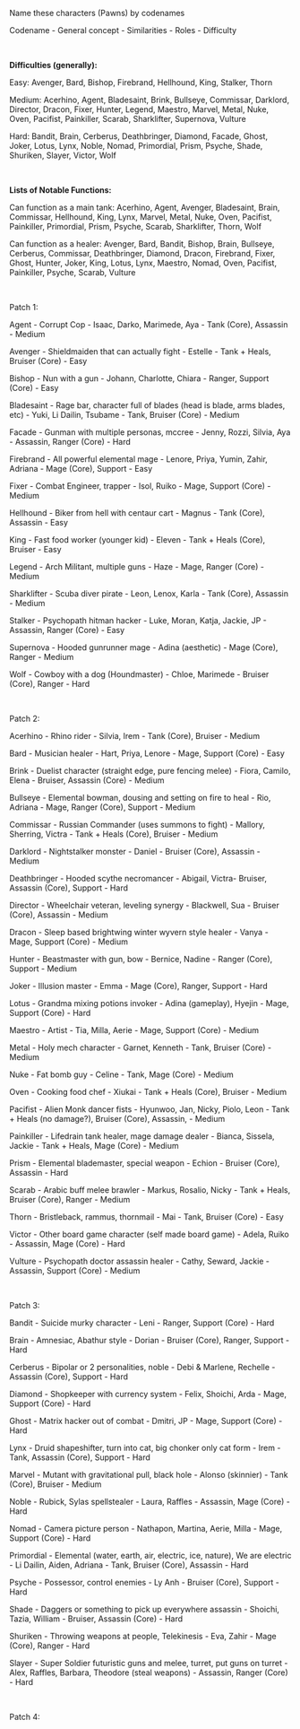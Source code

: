 Name these characters (Pawns) by codenames

Codename - General concept - Similarities - Roles - Difficulty

<br>

**Difficulties (generally):**

Easy: Avenger, Bard, Bishop, Firebrand, Hellhound, King, Stalker, Thorn

Medium: Acerhino, Agent, Bladesaint, Brink, Bullseye, Commissar, Darklord, Director, Dracon, Fixer, Hunter, Legend, Maestro, Marvel, Metal, Nuke, Oven, Pacifist, Painkiller, Scarab, Sharklifter, Supernova, Vulture

Hard: Bandit, Brain, Cerberus, Deathbringer, Diamond, Facade, Ghost, Joker, Lotus, Lynx,  Noble, Nomad, Primordial, Prism, Psyche, Shade, Shuriken, Slayer, Victor, Wolf

<br>

**Lists of Notable Functions:**

Can function as a main tank: Acerhino, Agent, Avenger, Bladesaint, Brain, Commissar, Hellhound, King, Lynx, Marvel, Metal, Nuke, Oven, Pacifist, Painkiller, Primordial, Prism, Psyche, Scarab, Sharklifter, Thorn, Wolf

Can function as a healer: Avenger, Bard, Bandit, Bishop, Brain, Bullseye, Cerberus, Commissar, Deathbringer, Diamond, Dracon, Firebrand, Fixer, Ghost, Hunter, Joker, King, Lotus, Lynx, Maestro, Nomad, Oven, Pacifist, Painkiller, Psyche, Scarab, Vulture

<br>

Patch 1:

Agent - Corrupt Cop - Isaac, Darko, Marimede, Aya - Tank (Core), Assassin - Medium

Avenger - Shieldmaiden that can actually fight - Estelle - Tank + Heals, Bruiser (Core) - Easy

Bishop - Nun with a gun - Johann, Charlotte, Chiara - Ranger, Support (Core) - Easy

Bladesaint - Rage bar, character full of blades (head is blade, arms blades, etc) - Yuki, Li Dailin, Tsubame - Tank, Bruiser (Core) - Medium

Facade - Gunman with multiple personas, mccree - Jenny, Rozzi, Silvia, Aya - Assassin, Ranger (Core) - Hard

Firebrand - All powerful elemental mage - Lenore, Priya, Yumin, Zahir, Adriana - Mage (Core), Support - Easy

Fixer - Combat Engineer, trapper - Isol, Ruiko - Mage, Support (Core) - Medium

Hellhound - Biker from hell with centaur cart - Magnus - Tank (Core), Assassin - Easy

King - Fast food worker (younger kid) - Eleven - Tank + Heals (Core), Bruiser - Easy

Legend - Arch Militant, multiple guns - Haze - Mage, Ranger (Core) - Medium

Sharklifter - Scuba diver pirate - Leon, Lenox, Karla - Tank (Core), Assassin - Medium

Stalker - Psychopath hitman hacker - Luke, Moran, Katja, Jackie, JP - Assassin, Ranger (Core) - Easy

Supernova - Hooded gunrunner mage - Adina (aesthetic) - Mage (Core), Ranger - Medium

Wolf - Cowboy with a dog (Houndmaster) - Chloe, Marimede - Bruiser (Core), Ranger - Hard

<br>

Patch 2:

Acerhino - Rhino rider - Silvia, Irem - Tank (Core), Bruiser - Medium

Bard - Musician healer - Hart, Priya, Lenore - Mage, Support (Core) - Easy

Brink - Duelist character (straight edge, pure fencing melee) - Fiora, Camilo, Elena - Bruiser, Assassin (Core) - Medium

Bullseye - Elemental bowman, dousing and setting on fire to heal - Rio, Adriana - Mage, Ranger (Core), Support - Medium

Commissar - Russian Commander (uses summons to fight) - Mallory, Sherring, Victra - Tank + Heals (Core), Bruiser - Medium

Darklord - Nightstalker monster - Daniel - Bruiser (Core), Assassin - Medium

Deathbringer - Hooded scythe necromancer - Abigail, Victra- Bruiser, Assassin (Core), Support - Hard

Director - Wheelchair veteran, leveling synergy - Blackwell, Sua - Bruiser (Core), Assassin - Medium

Dracon - Sleep based brightwing winter wyvern style healer - Vanya - Mage, Support (Core) - Medium

Hunter - Beastmaster with gun, bow - Bernice, Nadine - Ranger (Core), Support - Medium

Joker - Illusion master - Emma - Mage (Core), Ranger, Support - Hard

Lotus - Grandma mixing potions invoker - Adina (gameplay), Hyejin - Mage, Support (Core) - Hard

Maestro - Artist - Tia, Milla, Aerie - Mage, Support (Core) - Medium

Metal - Holy mech character - Garnet, Kenneth - Tank, Bruiser (Core) - Medium

Nuke - Fat bomb guy - Celine - Tank, Mage (Core) - Medium

Oven - Cooking food chef - Xiukai - Tank + Heals (Core), Bruiser - Medium

Pacifist - Alien Monk dancer fists - Hyunwoo, Jan, Nicky, Piolo, Leon - Tank + Heals (no damage?), Bruiser (Core), Assassin, - Medium

Painkiller - Lifedrain tank healer, mage damage dealer - Bianca, Sissela, Jackie - Tank + Heals, Mage (Core) - Medium

Prism - Elemental blademaster, special weapon - Echion - Bruiser (Core), Assassin - Hard

Scarab - Arabic buff melee brawler - Markus, Rosalio, Nicky - Tank + Heals, Bruiser (Core), Ranger - Medium

Thorn - Bristleback, rammus, thornmail - Mai - Tank, Bruiser (Core) - Easy

Victor - Other board game character (self made board game) - Adela, Ruiko - Assassin, Mage (Core) - Hard

Vulture - Psychopath doctor assassin healer - Cathy, Seward, Jackie - Assassin, Support (Core) - Medium

<br>

Patch 3:

Bandit - Suicide murky character - Leni - Ranger, Support (Core) - Hard

Brain - Amnesiac, Abathur style - Dorian - Bruiser (Core), Ranger, Support - Hard

Cerberus - Bipolar or 2 personalities, noble - Debi & Marlene, Rechelle - Assassin (Core), Support - Hard

Diamond - Shopkeeper with currency system - Felix, Shoichi, Arda - Mage, Support (Core) - Hard

Ghost - Matrix hacker out of combat - Dmitri, JP - Mage, Support (Core) - Hard

Lynx - Druid shapeshifter, turn into cat, big chonker only cat form - Irem - Tank, Assassin (Core), Support - Hard

Marvel - Mutant with gravitational pull, black hole - Alonso (skinnier) - Tank (Core), Bruiser - Medium

Noble - Rubick, Sylas spellstealer - Laura, Raffles - Assassin, Mage (Core) - Hard

Nomad - Camera picture person - Nathapon, Martina, Aerie, Milla - Mage, Support (Core) - Hard

Primordial - Elemental (water, earth, air, electric, ice, nature), We are electric - Li Dailin, Aiden, Adriana - Tank, Bruiser (Core), Assassin - Hard

Psyche - Possessor, control enemies - Ly Anh - Bruiser (Core), Support - Hard

Shade - Daggers or something to pick up everywhere assassin - Shoichi, Tazia, William - Bruiser, Assassin (Core) - Hard

Shuriken - Throwing weapons at people, Telekinesis - Eva, Zahir - Mage (Core), Ranger - Hard

Slayer - Super Soldier futuristic guns and melee, turret, put guns on turret - Alex, Raffles, Barbara, Theodore (steal weapons) - Assassin, Ranger (Core) - Hard

<br>

Patch 4: